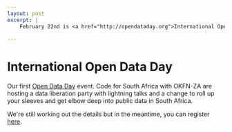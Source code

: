 ```yaml
---
layout: post
excerpt: |
    February 22nd is <a href="http://opendataday.org">International Open Data Day</a>. Code for South Africa is hosting a data party. Come through and roll up your sleeves. 
    
---
```


International Open Data Day
===========================

Our first [Open Data Day](http://opendataday.org) event. Code for South Africa with OKFN-ZA are hosting a data liberation party with lightning talks and a change to roll up your sleeves and get elbow deep into public data in South Africa. 

We're still working out the details but in the meantime, you can register [here](http://www.meetup.com/Code-for-South-Africa-Hackers/events/165007242/).

